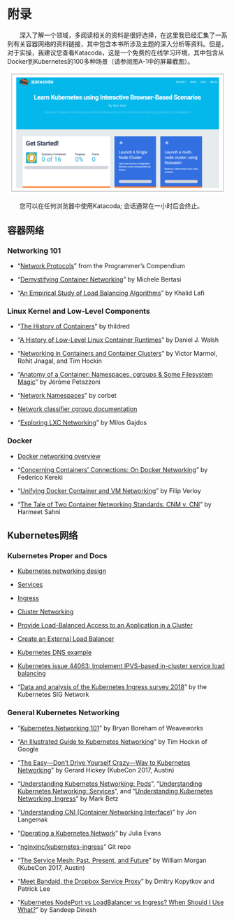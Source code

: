 # 附录

&emsp;&emsp;深入了解一个领域，多阅读相关的资料是很好选择，在这里我已经汇集了一系列有关容器网络的资料链接，其中包含本书所涉及主题的深入分析等资料。但是，对于实操，我建议您查看Katacoda，这是一个免费的在线学习环境，其中包含从Docker到Kubernetes的100多种场景（请参阅图A-1中的屏幕截图）。

![图A-1 Dashbord中的service](../images/A-1.png)

&emsp;&emsp;您可以在任何浏览器中使用Katacoda; 会话通常在一小时后会终止。

## 容器网络

### Networking 101

- “[Network Protocols](https://www.destroyallsoftware.com/compendium/network-protocols?share_key=97d3ba4c24d21147)” from the Programmer’s Compendium

- “[Demystifying Container Networking](https://blog.mbrt.it/2017-10-01-demystifying-container-networking/)” by Michele Bertasi

- “[An Empirical Study of Load Balancing Algorithms](http://liblb.com/learn.html)” by Khalid Lafi

### Linux Kernel and Low-Level Components

- “[The History of Containers](https://rhelblog.redhat.com/2015/08/28/the-history-of-containers/)” by thildred

- “[A History of Low-Level Linux Container Runtimes](https://opensource.com/article/18/1/history-low-level-container-runtimes)” by Daniel J. Walsh

- “[Networking in Containers and Container Clusters](http://wiki.iptables.org/pablo/netdev0.1/papers/Networking-in-Containers-and-Container-Clusters.pdf)” by Victor Marmol, Rohit Jnagal, and Tim Hockin

- “[Anatomy of a Container: Namespaces, cgroups & Some Filesystem Magic](https://www.slideshare.net/jpetazzo/anatomy-of-a-container-namespaces-cgroups-some-filesystem-magic-linuxcon)” by Jérôme Petazzoni

- “[Network Namespaces](https://lwn.net/Articles/219794/)” by corbet

- [Network classifier cgroup documentation](https://www.kernel.org/doc/Documentation/cgroup-v1/net_cls.txt)

- “[Exploring LXC Networking](http://containerops.org/2013/11/19/lxc-networking/)” by Milos Gajdos

### Docker

- [Docker networking overview](https://docs.docker.com/network/)

- “[Concerning Containers’ Connections: On Docker Networking](https://www.linuxjournal.com/content/concerning-containers-connections-docker-networking)” by Federico Kereki

- “[Unifying Docker Container and VM Networking](http://filipv.net/2015/11/06/unifying-docker-container-and-vm-networking/)” by Filip Verloy

- “[The Tale of Two Container Networking Standards: CNM v. CNI](http://www.nuagenetworks.net/blog/container-networking-standards/)” by Harmeet Sahni

## Kubernetes网络

### Kubernetes Proper and Docs

- [Kubernetes networking design](https://github.com/kubernetes/community/blob/master/contributors/design-proposals/network/networking.md)

- [Services](https://kubernetes.io/docs/concepts/services-networking/service/)

- [Ingress](https://kubernetes.io/docs/concepts/services-networking/ingress/)

- [Cluster Networking](https://kubernetes.io/docs/concepts/cluster-administration/networking/)

- [Provide Load-Balanced Access to an Application in a Cluster](https://kubernetes.io/docs/tasks/access-application-cluster/load-balance-access-application-cluster/)

- [Create an External Load Balancer](https://kubernetes.io/docs/tasks/access-application-cluster/create-external-load-balancer/)

- [Kubernetes DNS example](https://github.com/kubernetes/examples/blob/master/staging/cluster-dns/README.md)

- [Kubernetes issue 44063: Implement IPVS-based in-cluster service load balancing](https://github.com/kubernetes/kubernetes/issues/44063)

- “[Data and analysis of the Kubernetes Ingress survey 2018](https://github.com/bowei/k8s-ingress-survey-2018)” by the Kubernetes SIG Network

### General Kubernetes Networking

- “[Kubernetes Networking 101](https://www.slideshare.net/weaveworks/kubernetes-networking-78049891)” by Bryan Boreham of Weaveworks

- “[An Illustrated Guide to Kubernetes Networking](https://speakerdeck.com/thockin/illustrated-guide-to-kubernetes-networking)” by Tim Hockin of Google

- “[The Easy—Don’t Drive Yourself Crazy—Way to Kubernetes Networking](https://www.youtube.com/watch?v=H5Zl_kDOwBU)” by Gerard Hickey (KubeCon 2017, Austin)

- “[Understanding Kubernetes Networking: Pods](https://medium.com/google-cloud/understanding-kubernetes-networking-pods-7117dd28727)”, “[Understanding Kubernetes Networking: Services](https://medium.com/google-cloud/understanding-kubernetes-networking-services-f0cb48e4cc82)”, and “[Understanding Kubernetes Networking: Ingress](https://medium.com/google-cloud/understanding-kubernetes-networking-ingress-1bc341c84078)” by Mark Betz

- “[Understanding CNI (Container Networking Interface)](http://www.dasblinkenlichten.com/understanding-cni-container-networking-interface/)” by Jon Langemak

- “[Operating a Kubernetes Network](https://jvns.ca/blog/2017/10/10/operating-a-kubernetes-network/)” by Julia Evans

- “[nginxinc/kubernetes-ingress](https://github.com/nginxinc/kubernetes-ingress)” Git repo

- “[The Service Mesh: Past, Present, and Future](https://www.youtube.com/watch?v=2trOvMUuLkk)” by William Morgan (KubeCon 2017, Austin)

- “[Meet Bandaid, the Dropbox Service Proxy](https://blogs.dropbox.com/tech/2018/03/meet-bandaid-the-dropbox-service-proxy/)” by Dmitry Kopytkov and Patrick Lee

- “[Kubernetes NodePort vs LoadBalancer vs Ingress? When Should I Use What?](https://medium.com/google-cloud/kubernetes-nodeport-vs-loadbalancer-vs-ingress-when-should-i-use-what-922f010849e0)” by Sandeep Dinesh
